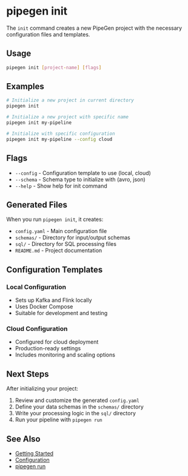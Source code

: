 # pipegen init

The `init` command creates a new PipeGen project with the necessary configuration files and templates.

## Usage

```bash
pipegen init [project-name] [flags]
```

## Examples

```bash
# Initialize a new project in current directory
pipegen init

# Initialize a new project with specific name
pipegen init my-pipeline

# Initialize with specific configuration
pipegen init my-pipeline --config cloud
```

## Flags

- `--config` - Configuration template to use (local, cloud)
- `--schema` - Schema type to initialize with (avro, json)
- `--help` - Show help for init command

## Generated Files

When you run `pipegen init`, it creates:

- `config.yaml` - Main configuration file
- `schemas/` - Directory for input/output schemas
- `sql/` - Directory for SQL processing files
- `README.md` - Project documentation

## Configuration Templates

### Local Configuration
- Sets up Kafka and Flink locally
- Uses Docker Compose
- Suitable for development and testing

### Cloud Configuration
- Configured for cloud deployment
- Production-ready settings
- Includes monitoring and scaling options

## Next Steps

After initializing your project:

1. Review and customize the generated `config.yaml`
2. Define your data schemas in the `schemas/` directory
3. Write your processing logic in the `sql/` directory
4. Run your pipeline with `pipegen run`

## See Also

- [Getting Started](../getting-started.md)
- [Configuration](../configuration.md)
- [pipegen run](./run.md)
